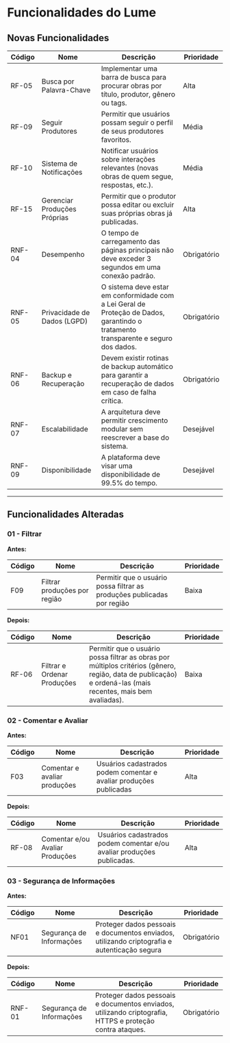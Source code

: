 
# Funcionalidades do Lume

## Novas Funcionalidades

| Código   | Nome                        | Descrição                                                                 | Prioridade    |
|----------|-----------------------------|---------------------------------------------------------------------------|--------------|
| RF-05    | Busca por Palavra-Chave     | Implementar uma barra de busca para procurar obras por título, produtor, gênero ou tags. | Alta         |
| RF-09    | Seguir Produtores           | Permitir que usuários possam seguir o perfil de seus produtores favoritos. | Média        |
| RF-10    | Sistema de Notificações     | Notificar usuários sobre interações relevantes (novas obras de quem segue, respostas, etc.). | Média        |
| RF-15    | Gerenciar Produções Próprias| Permitir que o produtor possa editar ou excluir suas próprias obras já publicadas. | Alta |
| RNF-04   | Desempenho                  | O tempo de carregamento das páginas principais não deve exceder 3 segundos em uma conexão padrão. | Obrigatório  |
| RNF-05   | Privacidade de Dados (LGPD) | O sistema deve estar em conformidade com a Lei Geral de Proteção de Dados, garantindo o tratamento transparente e seguro dos dados. | Obrigatório  |
| RNF-06   | Backup e Recuperação        | Devem existir rotinas de backup automático para garantir a recuperação de dados em caso de falha crítica. | Obrigatório  |
| RNF-07   | Escalabilidade              | A arquitetura deve permitir crescimento modular sem reescrever a base do sistema. | Desejável    |
| RNF-09   | Disponibilidade             | A plataforma deve visar uma disponibilidade de 99.5% do tempo.            | Desejável    |

---

## Funcionalidades Alteradas

### 01 - Filtrar

**Antes:**

| Código | Nome                        | Descrição                                                        | Prioridade |
|--------|-----------------------------|------------------------------------------------------------------|------------|
| F09    | Filtrar produções por região | Permitir que o usuário possa filtrar as produções publicadas por região | Baixa      |

**Depois:**

| Código | Nome                        | Descrição                                                                                                   | Prioridade |
|--------|-----------------------------|-------------------------------------------------------------------------------------------------------------|------------|
| RF-06  | Filtrar e Ordenar Produções | Permitir que o usuário possa filtrar as obras por múltiplos critérios (gênero, região, data de publicação) e ordená-las (mais recentes, mais bem avaliadas). | Baixa      |

### 02 - Comentar e Avaliar

**Antes:**

| Código | Nome                        | Descrição                                                        | Prioridade |
|--------|-----------------------------|------------------------------------------------------------------|------------|
| F03    | Comentar e avaliar produções | Usuários cadastrados podem comentar e avaliar produções publicadas | Alta       |

**Depois:**

| Código | Nome                        | Descrição                                                        | Prioridade |
|--------|-----------------------------|------------------------------------------------------------------|------------|
| RF-08  | Comentar e/ou Avaliar Produções | Usuários cadastrados podem comentar e/ou avaliar produções publicadas. | Alta       |

### 03 - Segurança de Informações

**Antes:**

| Código | Nome                        | Descrição                                                        | Prioridade |
|--------|-----------------------------|------------------------------------------------------------------|------------|
| NF01   | Segurança de Informações     | Proteger dados pessoais e documentos enviados, utilizando criptografia e autenticação segura | Obrigatório |

**Depois:**

| Código | Nome                        | Descrição                                                        | Prioridade |
|--------|-----------------------------|------------------------------------------------------------------|------------|
| RNF-01 | Segurança de Informações     | Proteger dados pessoais e documentos enviados, utilizando criptografia, HTTPS e proteção contra ataques. | Obrigatório |
